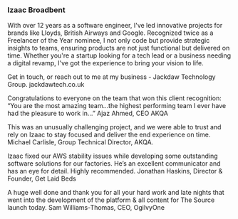 ### Izaac Broadbent

<!--
**izaacdb/izaacdb** is a ✨ _special_ ✨ repository because its `README.md` (this file) appears on your GitHub profile.

Here are some ideas to get you started:

- 🔭 I’m currently working on ...
- 🌱 I’m currently learning ...
- 👯 I’m looking to collaborate on ...
- 🤔 I’m looking for help with ...
- 💬 Ask me about ...
- 📫 How to reach me: ...
- 😄 Pronouns: ...
- ⚡ Fun fact: ...
-->


With over 12 years as a software engineer, I've led innovative projects for brands like Lloyds, British Airways and Google. Recognized twice as a Freelancer of the Year nominee, I not only code but provide strategic insights to teams, ensuring products are not just functional but delivered on time. Whether you're a startup looking for a tech lead or a business needing a digital revamp, I've got the experience to bring your vision to life.

Get in touch, or reach out to me at my business - Jackdaw Technology Group. jackdawtech.co.uk

Congratulations to everyone on the team that won this client recognition:
“You are the most amazing team…the highest performing team I ever have had the pleasure to work in…”
Ajaz Ahmed, CEO AKQA

This was an unusually challenging project, and we were able to trust and rely on Izaac to stay focused and deliver the end experience on time.
Michael Carlisle, Group Technical Director, AKQA.

Izaac fixed our AWS stability issues while developing some outstanding software solutions for our factories. He’s an excellent communicator and has an eye for detail. Highly recommended.
Jonathan Haskins, Director & Founder, Get Laid Beds

A huge well done and thank you for all your hard work and late nights that went into the development of the platform & all content for The Source launch today.
Sam Williams-Thomas, CEO, OgilvyOne

